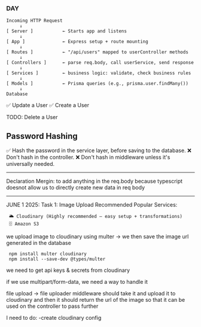 ### DAY

```
Incoming HTTP Request
     ↓
[ Server ]           ← Starts app and listens
     ↓
[ App ]              ← Express setup + route mounting
     ↓
[ Routes ]           ← "/api/users" mapped to userController methods
     ↓
[ Controllers ]      ← parse req.body, call userService, send response
     ↓
[ Services ]         ← business logic: validate, check business rules
     ↓
[ Models ]           ← Prisma queries (e.g., prisma.user.findMany())
     ↓
Database

```

✅ Update a User
✅ Create a User

TODO:
Delete a User

## Password Hashing

✅ Hash the password in the service layer, before saving to the database.
❌ Don't hash in the controller.
❌ Don't hash in middleware unless it's universally needed.

---

Declaration Mergin: to add anything in the req.body because typescript doesnot allow us to directly create new data in req body

---

JUNE 1 2025:
Task 1: Image Upload
Recommended Popular Services:

     🌥️ Cloudinary (Highly recommended — easy setup + transformations)
     🗄️ Amazon S3

we upload image to cloudinary using multer -> we then save the image url generated in the database

     npm install multer cloudinary
     npm install --save-dev @types/multer

we need to get api keys & secrets from cloudinary

if we use multipart/form-data, we need a way to handle it

file upload -> file uploader middleware should take it and upload it to cloudinary and then it should return the url of the image so that it can be used on the controller to pass further

I need to do:
-create cloudinary config
